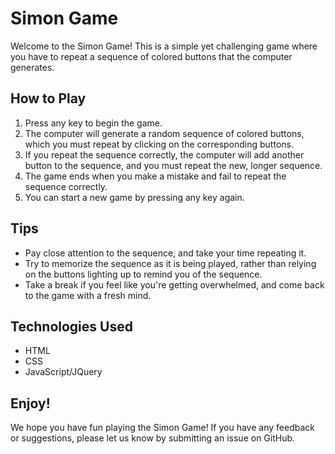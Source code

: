 
# Simon Game

Welcome to the Simon Game! This is a simple yet challenging game where you have to repeat a sequence of colored buttons that the computer generates.

## How to Play

1. Press any key to begin the game.
2. The computer will generate a random sequence of colored buttons, which you must repeat by clicking on the corresponding buttons.
3. If you repeat the sequence correctly, the computer will add another button to the sequence, and you must repeat the new, longer sequence.
4. The game ends when you make a mistake and fail to repeat the sequence correctly.
5. You can start a new game by pressing any key again.

## Tips

- Pay close attention to the sequence, and take your time repeating it.
- Try to memorize the sequence as it is being played, rather than relying on the buttons lighting up to remind you of the sequence.
- Take a break if you feel like you're getting overwhelmed, and come back to the game with a fresh mind.

## Technologies Used

- HTML
- CSS
- JavaScript/JQuery

## Enjoy!

We hope you have fun playing the Simon Game! If you have any feedback or suggestions, please let us know by submitting an issue on GitHub.
